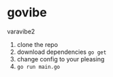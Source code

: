 # govibe
 varavibe2

1. clone the repo
2. download dependencies `go get`
3. change config to your pleasing
4. `go run main.go`
